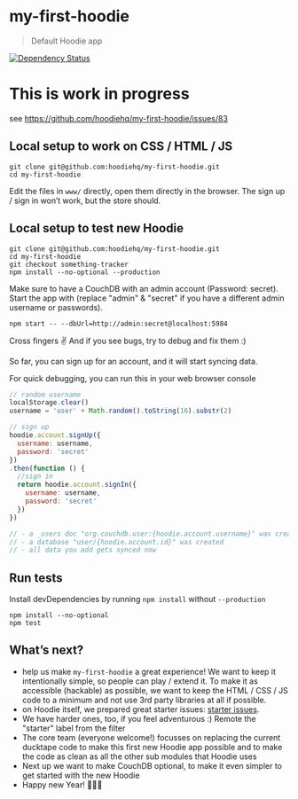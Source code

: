 # my-first-hoodie

> Default Hoodie app

[![Dependency Status](https://david-dm.org/hoodiehq/my-first-hoodie.svg)](https://david-dm.org/hoodiehq/my-first-hoodie)

# This is work in progress

see https://github.com/hoodiehq/my-first-hoodie/issues/83

## Local setup to work on CSS / HTML / JS

```
git clone git@github.com:hoodiehq/my-first-hoodie.git
cd my-first-hoodie
```

Edit the files in `www/` directly, open them directly in the browser. The
sign up / sign in won’t work, but the store should.

## Local setup to test new Hoodie

```
git clone git@github.com:hoodiehq/my-first-hoodie.git
cd my-first-hoodie
git checkout something-tracker
npm install --no-optional --production
```

Make sure to have a CouchDB with an admin account (Password: secret).
Start the app with (replace "admin" & "secret" if you have a different
admin username or passwords).

```
npm start -- --dbUrl=http://admin:secret@localhost:5984
```

Cross fingers ✌ And if you see bugs, try to debug and fix them :)

So far, you can sign up for an account, and it will start syncing data.

For quick debugging, you can run this in your web browser console

```js
// random username
localStorage.clear()
username = 'user' + Math.random().toString(16).substr(2)

// sign up
hoodie.account.signUp({
  username: username,
  password: 'secret'
})
.then(function () {
  //sign in
  return hoodie.account.signIn({
    username: username,
    password: 'secret'
  })
})

// - a _users doc "org.couchdb.user:{hoodie.account.username}" was created
// - a database "user/{hoodie.account.id}" was created
// - all data you add gets synced now
```

## Run tests

Install devDependencies by running `npm install` without `--production`

```
npm install --no-optional
npm test
```

## What’s next?

- help us make `my-first-hoodie` a great experience! We want to keep it
  intentionally simple, so people can play / extend it. To make it as accessible
  (hackable) as possible, we want to keep the HTML / CSS / JS code to a minimum
  and not use 3rd party libraries at all if possible.
- on Hoodie itself, we prepared great starter issues: [starter issues](http://go.hood.ie/hoodie-starter-issues).
- We have harder ones, too, if you feel adventurous :) Remote the "starter" label
  from the filter
- The core team (everyone welcome!) focusses on replacing the current ducktape
  code to make this first new Hoodie app possible and to make the code as clean
  as all the other sub modules that Hoodie uses
- Next up we want to make CouchDB optional, to make it even simpler to get started
  with the new Hoodie
- Happy new Year! 🎉🐶🍾
